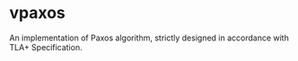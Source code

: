 # vpaxos
An implementation of Paxos algorithm, strictly designed in accordance with TLA+ Specification.
